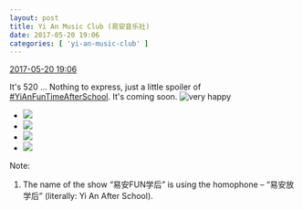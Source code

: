 ```yaml
---
layout: post
title: Yi An Music Club (易安音乐社)
date: 2017-05-20 19:06
categories: [ 'yi-an-music-club' ]
---
```


<div class="weibo-info">
  <a href="http://weibo.com/6094546964/F40DPtuR8">2017-05-20 19:06</a>
</div>

It's 520 … Nothing to express, just a little spoiler of [#YiAnFunTimeAfterSchool](http://weibo.com/p/100808bad46130a6c7f06116b4183fd352744b). It's coming soon. ![very happy](http://img.t.sinajs.cn/t4/appstyle/expression/ext/normal/58/mb_org.gif)

<!-- more -->

<ul class="weibo-pic-list-2">
  <li class="weibo-pic">
    <a href="https://wx2.sinaimg.cn/mw690/006Es64Agy1ffs19lsr20j32io1w0npd.jpg"><img src="https://wx2.sinaimg.cn/thumb150/006Es64Agy1ffs19lsr20j32io1w0npd.jpg" /></a>
  </li>
  <li class="weibo-pic">
    <a href="https://wx4.sinaimg.cn/mw690/006Es64Agy1ffs19ox752j33402c0u0x.jpg"><img src="https://wx4.sinaimg.cn/thumb150/006Es64Agy1ffs19ox752j33402c0u0x.jpg" /></a>
  </li>
  <li class="weibo-pic">
    <a href="https://wx3.sinaimg.cn/mw690/006Es64Agy1ffs19se878j3340268u0x.jpg"><img src="https://wx3.sinaimg.cn/thumb150/006Es64Agy1ffs19se878j3340268u0x.jpg" /></a>
  </li>
  <li class="weibo-pic">
    <a href="https://wx1.sinaimg.cn/mw690/006Es64Agy1ffs19vuih0j33402c0e82.jpg"><img src="https://wx1.sinaimg.cn/thumb150/006Es64Agy1ffs19vuih0j33402c0e82.jpg" /></a>
  </li>
</ul>

Note:
1. The name of the show “易安FUN学后” is using the homophone – “易安放学后” (literally: Yi An After School).
